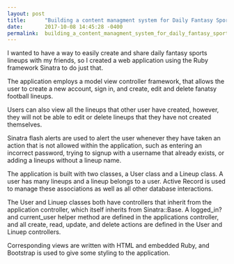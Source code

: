 ```yaml
---
layout: post
title:      "Building a content managment system for Daily Fantasy Sports Lineups"
date:       2017-10-08 14:45:28 -0400
permalink:  building_a_content_managment_system_for_daily_fantasy_sports_lineups
---
```



I wanted to have a way to easily create and share daily fantasy sports lineups with my friends, so I created a web application using the Ruby framework Sinatra to do just that.

The application employs a model view controller framework, that allows the user to create a new account, sign in, and create, edit and delete fanatsy football lineups.

Users can also view all the lineups that other user have created, however, they will not be able to edit or delete lineups that they have not created themselves.

Sinatra flash alerts are used to alert the user whenever they have taken an action that is not allowed within the application, such as entering an incorrect password, trying to signup with a username that already exists, or adding a lineups without a lineup name.

The application is built with two classes, a User class and a Lineup class. A user has many lineups and a lineup belongs to a user. Active Record is used to manage these associations as well as all other database interactions.

The User and Linuep classes both have controllers that inherit from the application controller, which itself inherits from Sinatra::Base. A logged_in? and current_user helper method are defined in the applications controller, and all create, read, update, and delete actions are defined in the User and Linuep controllers.

Corresponding views are written with HTML and embedded Ruby, and Bootstrap is used to give some styling to the application.
